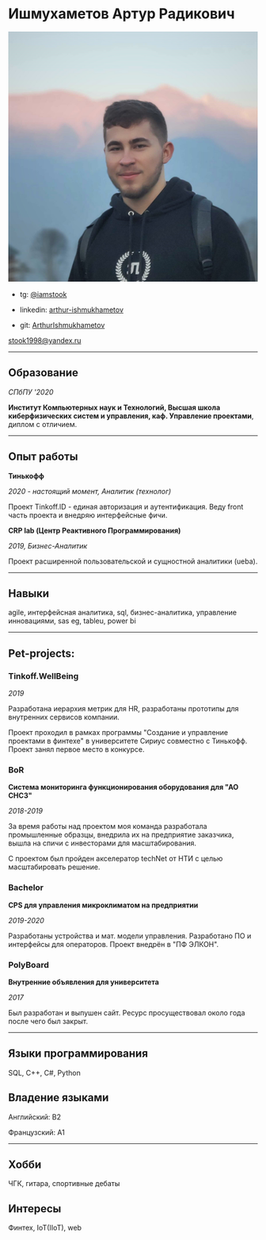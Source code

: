 # Ишмухаметов Артур Радикович

![Arthur Ishmukhametov](/cv/pic.jpg)

* tg: [@iamstook](https://teleg.run/iamstook)

* linkedin: [arthur-ishmukhametov](https://www.linkedin.com/in/arthur-ishmukhametov-2326b1199/)

* git: [ArthurIshmukhametov](https://github.com/ArthurIshmukhametov)

stook1998@yandex.ru

**************************************

## Образование

*СПбПУ '2020*

**Институт Компьютерных наук и Технологий, Высшая школа киберфизических систем и управления, каф. Управление проектами**, диплом с отличием.

**************************************

## Опыт работы

**Тинькофф**

*2020 - настоящий момент, Аналитик (технолог)*

Проект Tinkoff.ID - единая авторизация и аутентификация. Веду front часть проекта и внедряю интерфейсные фичи.

**CRP lab (Центр Реактивного Программирования)**

*2019, Бизнес-Аналитик*

Проект расширенной пользовательской и сущностной аналитики (ueba).

**************************************

## Навыки

agile, интерфейсная аналитика, sql, бизнес-аналитика, управление инновациями, sas eg, tableu, power bi

**************************************

## Pet-projects:

### Tinkoff.WellBeing

*2019*

Разработана иерархия метрик для HR, разработаны прототипы для внутренних сервисов компании.

Проект проходил в рамках программы "Создание и управление проектами в финтехе" в университете Сириус совместно с Тинькофф. Проект занял первое место в конкурсе.

### BoR

**Система мониторинга функционирования оборудования для "АО СНСЗ"**

*2018-2019*

За время работы над проектом моя команда разработала промышленные образцы, внедрила их на предприятие заказчика, вышла на спичи с инвесторами для масштабирования.

С проектом был пройден акселератор techNet от НТИ с целью масштабировать решение.

### Bachelor

**CPS для управления микроклиматом на предприятии**

*2019-2020*

Разработаны устройства и мат. модели управления. Разработано ПО и интерфейсы для операторов. Проект внедрён в "ПФ ЭЛКОН".

### PolyBoard

**Внутренние объявления для университета**

*2017*

Был разработан и выпушен сайт. Ресурс просуществовал около года после чего был закрыт.

**************************************

## Языки программирования

SQL, C++, C#, Python

## Владение языками

Английский: B2

Французский: А1

**************************************

## Хобби

ЧГК, гитара, спортивные дебаты

## Интересы

Финтех, IoT(IIoT), web
